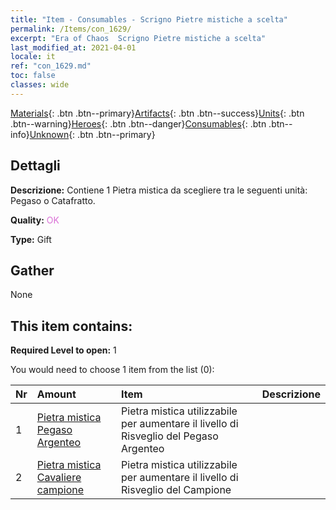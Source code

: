 ```yaml
---
title: "Item - Consumables - Scrigno Pietre mistiche a scelta"
permalink: /Items/con_1629/
excerpt: "Era of Chaos  Scrigno Pietre mistiche a scelta"
last_modified_at: 2021-04-01
locale: it
ref: "con_1629.md"
toc: false
classes: wide
---
```

 [Materials](/it/Items/){: .btn .btn--primary}[Artifacts](/it/Items/Artifacts/){: .btn .btn--success}[Units](/it/Items/Units/){: .btn .btn--warning}[Heroes](/it/Items/Heroes/){: .btn .btn--danger}[Consumables](/it/Items/Consumables/){: .btn .btn--info}[Unknown](/it/Items/Unknown/){: .btn .btn--primary}

## Dettagli
 **Descrizione:** Contiene 1 Pietra mistica da scegliere tra le seguenti unità: Pegaso o Catafratto.

 **Quality:** <span style="color: #DA70D6">OK</span>

 **Type:** Gift

## Gather

  None

## This item contains:

 **Required Level to open:** 1

 You would need to choose 1 item from the list (0):

  | Nr | Amount |     Item    | Descrizione |
  |:---|:-------|:------------|:-----------:|
  | 1 | [Pietra mistica Pegaso Argenteo](/it/Items/unt_292/) | Pietra mistica utilizzabile per aumentare il livello di Risveglio del Pegaso Argenteo | 
  | 2 | [Pietra mistica Cavaliere campione](/it/Items/unt_287/) | Pietra mistica utilizzabile per aumentare il livello di Risveglio del Campione | 

